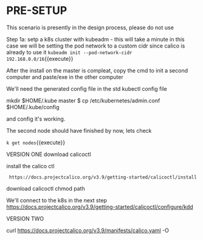 # PRE-SETUP

This scenario is presently in the design process, please do not use

Step 1a: setp a k8s cluster with kubeadm - this will take a minute
in this case we will be setting the pod network to a custom cidr since calico is already to use it
`kubeadm init --pod-network-cidr 192.168.0.0/16`{{execute}}

After the install on the master is compleat, copy the cmd to init a second computer and paste/exe in the other computer

We'll need the generated config file in the std kubectl config file

mkdir $HOME/.kube
master $ cp /etc/kubernetes/admin.conf $HOME/.kube/config

and config it's working.

The second node should have finished by now, lets check

`k get nodes`{{execute}}



VERSION ONE 
download calicoctl 

install the calico ctl
  
     https://docs.projectcalico.org/v3.9/getting-started/calicoctl/install 
  download calicoctl
  chmod
  path

We'll connect to the k8s in the next step
   https://docs.projectcalico.org/v3.9/getting-started/calicoctl/configure/kdd
   


   VERSION TWO

   curl https://docs.projectcalico.org/v3.9/manifests/calico.yaml -O